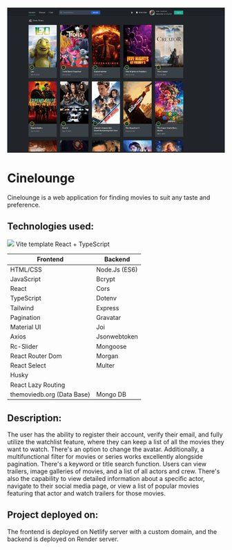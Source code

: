 ![Preview](./src/assets/preview.gif)

# Cinelounge

Cinelounge is a web application for finding movies to suit any taste and
preference.

## Technologies used:

<img  src="https://skillicons.dev/icons?i=vite" /> Vite template React +
TypeScript

| Frontend                   | Backend       |
| -------------------------- | ------------- |
| HTML/CSS                   | Node.Js (ES6) |
| JavaScript                 | Bcrypt        |
| React                      | Cors          |
| TypeScript                 | Dotenv        |
| Tailwind                   | Express       |
| Pagination                 | Gravatar      |
| Material UI                | Joi           |
| Axios                      | Jsonwebtoken  |
| Rc-Slider                  | Mongoose      |
| React Router Dom           | Morgan        |
| React Select               | Multer        |
| Husky                      |               |
| React Lazy Routing         |               |
| themoviedb.org (Data Base) | Mongo DB      |

## Description:

The user has the ability to register their account, verify their email, and
fully utilize the watchlist feature, where they can keep a list of all the
movies they want to watch. There's an option to change the avatar. Additionally,
a multifunctional filter for movies or series works excellently alongside
pagination. There's a keyword or title search function. Users can view trailers,
image galleries of movies, and a list of all actors and crew. There's also the
capability to view detailed information about a specific actor, navigate to
their social media page, or view a list of popular movies featuring that actor
and watch trailers for those movies.

## Project deployed on:

The frontend is deployed on Netlify server with a custom domain, and the backend
is deployed on Render server.
